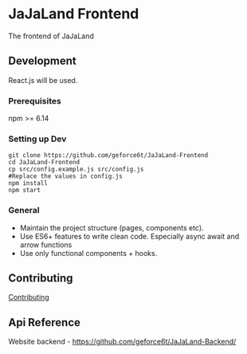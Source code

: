 # JaJaLand Frontend
The frontend of JaJaLand 

## Development
React.js will be used.

### Prerequisites

npm >= 6.14

### Setting up Dev

```shell
git clone https://github.com/geforce6t/JaJaLand-Frontend
cd JaJaLand-Frontend
cp src/config.example.js src/config.js
#Replace the values in config.js
npm install
npm start
```

### General

- Maintain the project structure (pages, components etc).
- Use ES6+ features to write clean code. Especially async await and arrow functions
- Use only functional components + hooks.

## Contributing
 [Contributing](https://github.com/geforce6t/JaJaLand-Backend/blob/master/CONTRIBUTING.md)

## Api Reference

Website backend - https://github.com/geforce6t/JaJaLand-Backend/
